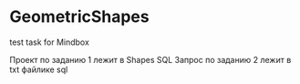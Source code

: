 # GeometricShapes
test task for Mindbox

Проект по заданию 1 лежит в Shapes
SQL Запрос по заданию 2 лежит в txt файлике sql
